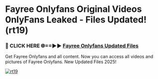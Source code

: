 # Fayree Onlyfans Original Videos 0nlyFans Leaked - Files Updated! (rt19)

<h3>🔴 CLICK HERE 🌐==►► <a href="https://tinyurl.com/ehrbuxhb" rel="nofollow">Fayree Onlyfans Updated Files</a></h3>

Get Fayree Onlyfans and all content. Now you can access all videos and pictures of Fayree Onlyfans. New Updated Files 2025!

[![rt19](https://i.imgur.com/lVYEuWS.gif)](https://tinyurl.com/ehrbuxhb)
